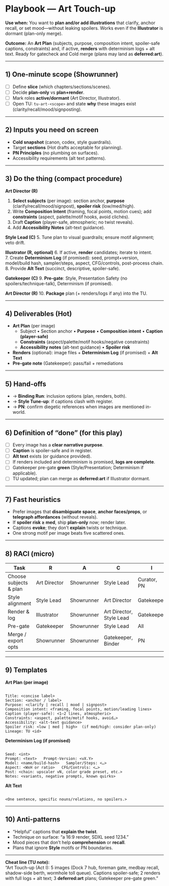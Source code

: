 # Playbook — Art Touch-up

**Use when:** You want to **plan and/or add illustrations** that clarify, anchor recall, or set mood—without leaking spoilers. Works even if the **Illustrator** is dormant (plan-only merge).

**Outcome:** An **Art Plan** (subjects, purpose, composition intent, spoiler-safe captions, constraints) and, if active, **renders** with determinism logs + alt text. Ready for gatecheck and Cold merge (plans may land as **deferred:art**).

---

## 1) One-minute scope (Showrunner)

- [ ] Define **slice** (which chapters/sections/scenes).  
- [ ] Decide **plan-only** vs **plan+render**.  
- [ ] Mark roles **active/dormant** (Art Director, Illustrator).  
- [ ] Open TU: `tu-art-<scope>` and state **why** these images exist (clarity/recall/mood/signposting).

---

## 2) Inputs you need on screen

- **Cold snapshot** (canon, codex, style guardrails).  
- Target **sections** (Hot drafts acceptable for planning).  
- **PN Principles** (no plumbing on surfaces).  
- Accessibility requirements (alt text patterns).  

---

## 3) Do the thing (compact procedure)

**Art Director (R)**

1. **Select subjects** (per image): section anchor, **purpose** (clarify/recall/mood/signpost), **spoiler risk** (low/med/high).
2. Write **Composition Intent** (framing, focal points, motion cues); add **constraints** (aspect, palette/motif hooks, avoid clichés).
3. Draft **Caption** (player-safe, atmospheric; no twist reveals).  
4. Add **Accessibility Notes** (alt-text guidance).

**Style Lead (C)**
5. Tune plan to visual guardrails; ensure motif alignment; veto drift.

**Illustrator (R, optional)**
6. If active, **render** candidates; iterate to intent.  
7. Create **Determinism Log** (if promised): seed, prompt+version, model/build hash, sampler/steps, aspect, CFG/controls, post-process chain.  
8. Provide **Alt Text** (succinct, descriptive, spoiler-safe).

**Gatekeeper (C)**
9. **Pre-gate**: Style, Presentation Safety (no spoilers/technique-talk), Determinism (if promised).

**Art Director (R)**
10. **Package** plan (+ renders/logs if any) into the TU.

---

## 4) Deliverables (Hot)

- **Art Plan** (per image)
  - Subject • Section anchor • **Purpose** • **Composition intent** • **Caption (player-safe)**  
  - **Constraints** (aspect/palette/motif hooks/negative constraints)  
  - **Accessibility notes** (alt-text guidance) • **Spoiler risk**  
- **Renders** (optional): image files + **Determinism Log** (if promised) + **Alt Text**  
- **Pre-gate note** (Gatekeeper): pass/fail + remediations

---

## 5) Hand-offs

- → **Binding Run**: inclusion options (plan, renders, both).  
- → **Style Tune-up**: if captions clash with register.  
- → **PN**: confirm diegetic references when images are mentioned in-world.

---

## 6) Definition of “done” (for this play)

- [ ] Every image has a **clear narrative purpose**.  
- [ ] **Caption** is spoiler-safe and in register.  
- [ ] **Alt text** exists (or guidance provided).  
- [ ] If renders included and determinism is promised, **logs are complete**.  
- [ ] Gatekeeper pre-gate **green** (Style/Presentation; Determinism if applicable).  
- [ ] TU updated; plan can merge as **deferred:art** if Illustrator dormant.

---

## 7) Fast heuristics

- Prefer images that **disambiguate space**, **anchor faces/props**, or **telegraph affordances** (without reveals).  
- If **spoiler risk ≥ med**, ship **plan-only** now; render later.  
- Captions **evoke**; they don’t **explain** twists or technique.  
- One strong motif per image beats five scattered ones.

---

## 8) RACI (micro)

| Task | R | A | C | I |
|---|---|---|---|---|
| Choose subjects & plan | Art Director | Showrunner | Style Lead | Curator, PN |
| Style alignment | Style Lead | Showrunner | Art Director | Gatekeeper |
| Render & log | Illustrator | Showrunner | Art Director, Style Lead | Gatekeeper |
| Pre-gate | Gatekeeper | Showrunner | Style Lead | All |
| Merge / export opts | Showrunner | Showrunner | Gatekeeper, Binder | PN |

---

## 9) Templates

**Art Plan (per image)**

```

Title: <concise label>
Section: <anchor / label>
Purpose: <clarify | recall | mood | signpost>
Composition intent: <framing, focal points, motion/leading lines>
Caption (player-safe): <1–2 lines, atmospheric>
Constraints: <aspect, palette/motif hooks, avoid…>
Accessibility: <alt-text guidance>
Spoiler risk: <low | med | high>  (if med/high: consider plan-only)
Lineage: TU <id>

```

**Determinism Log (if promised)**

```

Seed: <int>
Prompt: <text>   Prompt-Version: <vX.Y>
Model: <name/build-hash>   Sampler/Steps: <…>
Aspect: <WxH or ratio>   CFG/Controls: <…>
Post: <chain: upscaler vN, color grade preset, etc.>
Notes: <variants, negative prompts, known quirks>

```

**Alt Text**

```

<One sentence, specific nouns/relations, no spoilers.>

```

---

## 10) Anti-patterns

- “Helpful” captions that **explain the twist**.  
- Technique on surface: “a 16:9 render, SDXL seed 1234.”  
- Mood pieces that don’t help **comprehension** or **recall**.  
- Plans that ignore **Style** motifs or PN boundaries.

---

**Cheat line (TU note):**  
“Art Touch-up (Act I): 5 images (Dock 7 hub, foreman gate, medbay recall, shadow-side berth, wormhole toll queue). Captions spoiler-safe; 2 renders with full logs + alt text; 3 **deferred:art** plans; Gatekeeper pre-gate green.”
